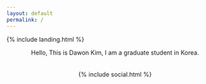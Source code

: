```yaml
---
layout: default
permalink: /
---
```


{% include landing.html %}

<div style="text-align: center;">
Hello, This is Dawon Kim, I am a graduate student in Korea.
<br>
<br>
<br>
{% include social.html %}
</div>